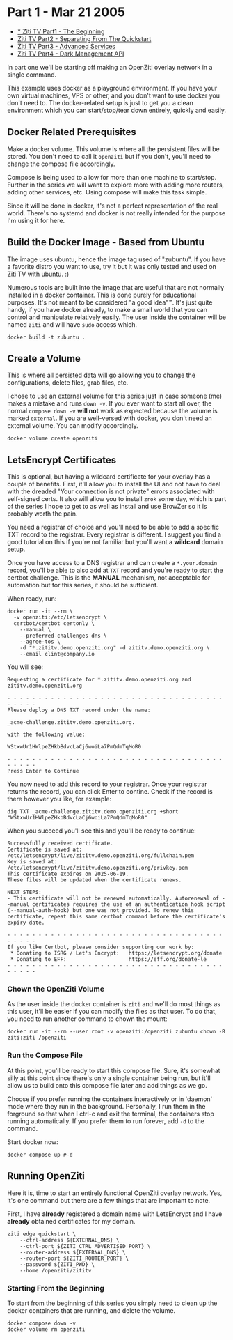 # Part 1 - Mar 21 2005

* [* Ziti TV Part1 - The Beginning](https://www.youtube.com/live/93QZQWdblPU?si=MASCdTOauBIsRQAj)
* [Ziti TV Part2 - Separating From The Quickstart](https://www.youtube.com/live/AqLyqgNP3Qk?si=1t5nj64-Uvc6vaYq)
* [Ziti TV Part3 - Advanced Services](https://www.youtube.com/live/AqLyqgNP3Qk?si=1t5nj64-Uvc6vaYq)
* [Ziti TV Part4 - Dark Management API](https://www.youtube.com/live/AqLyqgNP3Qk?si=1t5nj64-Uvc6vaYq)

In part one we'll be starting off making an OpenZiti overlay network in a single command.

This example uses docker as a playground environment. If you have your own virtual machines, VPS or other, and you don't want to use docker you don't need to. The docker-related setup is just to get you a clean environment which you can start/stop/tear down entirely, quickly and easily.

## Docker Related Prerequisites

Make a docker volume. This volume is where all the persistent files will be stored. You don't need to call it `openziti` but if you don't, you'll need to change the compose file accordingly. 

Compose is being used to allow for more than one machine to start/stop. Further in the series we will want to explore more with adding more routers, adding other services, etc. Using compose will make this task simple.

Since it will be done in docker, it's not a perfect representation of the real world. There's no systemd and docker is not really intended for the purpose I'm using it for here. 

## Build the Docker Image - Based from Ubuntu

The image uses ubuntu, hence the image tag used of "zubuntu". If you have a favorite distro you want to use, try it but it was only tested and used on Ziti TV with ubuntu. :)

Numerous tools are built into the image that are useful that are not normally installed in a docker container. This is done purely for educational purposes. It's not meant to be considered "a good idea"™. It's just quite handy, if you have docker already, to make a small world that you can control and manipulate relatively easily. The user inside the container will be named `ziti` and will have `sudo` access which.

```
docker build -t zubuntu .
```

## Create a Volume

This is where all persisted data will go allowing you to change the configurations, delete files, grab files, etc. 

I chose to use an external volume for this series just in case someone (me) makes a mistake and runs `down -v`. If you ever want to start all over, the normal `compose down -v` **will not** work as expected because the volume is marked `external`. If you are well-versed with docker, you don't need an external volume. You can modify accordingly.

```
docker volume create openziti
```

## LetsEncrypt Certificates

This is optional, but having a wildcard certificate for your overlay has a couple of benefits. First, it'll allow you to install the UI and not have to deal with the dreaded "Your connection is not private" errors associated with self-signed certs. It also will allow you to install `zrok` some day, which is part of the series I hope to get to as well as install and use BrowZer so it is probably worth the pain.

You need a registrar of choice and you'll need to be able to add a specific TXT record to the registrar. Every registrar is different. I suggest you find a good tutorial on this if you're not familiar but you'll want a **wildcard** domain setup.

Once you have access to a DNS registrar and can create a `*.your.domain` record, you'll be able to also add at `TXT` record and you're ready to start the certbot challenge. This is the __MANUAL__ mechanism, not acceptable for automation but for this series, it should be sufficient.

When ready, run:
```
docker run -it --rm \
  -v openziti:/etc/letsencrypt \
  certbot/certbot certonly \
    --manual \
    --preferred-challenges dns \
    --agree-tos \
    -d "*.zititv.demo.openziti.org" -d zititv.demo.openziti.org \
    --email clint@company.io
```

You will see:
```
Requesting a certificate for *.zititv.demo.openziti.org and zititv.demo.openziti.org

- - - - - - - - - - - - - - - - - - - - - - - - - - - - - - - - - - - - - - - -
Please deploy a DNS TXT record under the name:

_acme-challenge.zititv.demo.openziti.org.

with the following value:

WStxwUr1HWlpeZHkbBdvcLaCj6woiLa7PmQdmTqMoR0

- - - - - - - - - - - - - - - - - - - - - - - - - - - - - - - - - - - - - - - -
Press Enter to Continue
```

You now need to add this record to your registrar. Once your registrar returns the record, you can click Enter to contine. Check if the record is there however you like, for example:
```
dig TXT _acme-challenge.zititv.demo.openziti.org +short
"WStxwUr1HWlpeZHkbBdvcLaCj6woiLa7PmQdmTqMoR0"
```

When you succeed you'll see this and you'll be ready to continue:
```
Successfully received certificate.
Certificate is saved at: /etc/letsencrypt/live/zititv.demo.openziti.org/fullchain.pem
Key is saved at:         /etc/letsencrypt/live/zititv.demo.openziti.org/privkey.pem
This certificate expires on 2025-06-19.
These files will be updated when the certificate renews.

NEXT STEPS:
- This certificate will not be renewed automatically. Autorenewal of --manual certificates requires the use of an authentication hook script (--manual-auth-hook) but one was not provided. To renew this certificate, repeat this same certbot command before the certificate's expiry date.

- - - - - - - - - - - - - - - - - - - - - - - - - - - - - - - - - - - - - - - -
If you like Certbot, please consider supporting our work by:
 * Donating to ISRG / Let's Encrypt:   https://letsencrypt.org/donate
 * Donating to EFF:                    https://eff.org/donate-le
- - - - - - - - - - - - - - - - - - - - - - - - - - - - - - - - - - - - - - - -
```

### Chown the OpenZiti Volume

As the user inside the docker container is `ziti` and we'll do most things as this user, it'll be easier if you can modify the files as that user. To do that, you need to run another command to chown the mount:
```
docker run -it --rm --user root -v openziti:/openziti zubuntu chown -R ziti:ziti /openziti
```

### Run the Compose File

At this point, you'll be ready to start this compose file. Sure, it's somewhat silly at this point since there's only a single container being run, but it'll allow us to build onto this compose file later and add things as we go.

Choose if you prefer running the containers interactively or in 'daemon' mode where they run in the background. Personally, I run them in the forground so that when I ctrl-c and exit the terminal, the containers stop running automatically. If you prefer them to run forever, add `-d` to the command.

Start docker now:
```
docker compose up #-d
```

## Running OpenZiti

Here it is, time to start an entirely functional OpenZiti overlay network. Yes, it's one command but there are a few things that are important to note.

First, I have __already__ registered a domain name with LetsEncrypt and I have __already__ obtained certificates for my domain.
```
ziti edge quickstart \
    --ctrl-address ${EXTERNAL_DNS} \
    --ctrl-port ${ZITI_CTRL_ADVERTISED_PORT} \
    --router-address ${EXTERNAL_DNS} \
    --router-port ${ZITI_ROUTER_PORT} \
    --password ${ZITI_PWD} \
    --home /openziti/zititv
```

### Starting From the Beginning

To start from the beginning of this series you simply need to clean up the docker containers that are running, and delete the volume.
```
docker compose down -v
docker volume rm openziti
```




